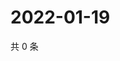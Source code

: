# 2022-01-19

共 0 条

<!-- BEGIN WEIBO -->
<!-- 最后更新时间 Wed Jan 19 2022 16:16:49 GMT+0800 (China Standard Time) -->

<!-- END WEIBO -->
